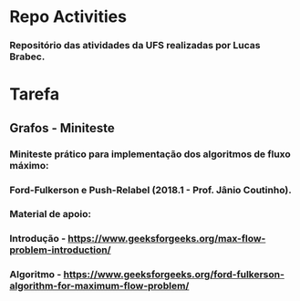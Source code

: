 # Repo Activities
### Repositório das atividades da UFS realizadas por Lucas Brabec.
# Tarefa
## Grafos - Miniteste
### Miniteste prático para implementação dos algoritmos de fluxo máximo:
### Ford-Fulkerson e Push-Relabel (2018.1 - Prof. Jânio Coutinho).
### Material de apoio:
### Introdução - https://www.geeksforgeeks.org/max-flow-problem-introduction/
### Algoritmo - https://www.geeksforgeeks.org/ford-fulkerson-algorithm-for-maximum-flow-problem/
